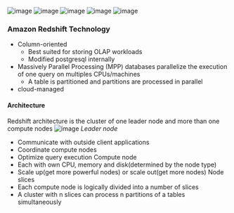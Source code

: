 ![image](https://user-images.githubusercontent.com/59595363/144727860-40c121bc-5533-4bd0-aeca-99a93aad4bba.png)
![image](https://user-images.githubusercontent.com/59595363/144727899-0398e3b7-bead-49fe-ac98-3cd6c73dd8a4.png)
![image](https://user-images.githubusercontent.com/59595363/144727904-3a604aad-960a-4b9f-afea-d461fb5efbf9.png)
![image](https://user-images.githubusercontent.com/59595363/144727940-cf722d19-d89e-41c4-b36b-75014caf1984.png)
![image](https://user-images.githubusercontent.com/59595363/144727961-81af0f08-3089-4cf8-8cbd-6f458c4427e9.png)
 ### Amazon Redshift Technology
 + Column-oriented
   + Best suited for storing OLAP workloads
   + Modified postgresql internally
 + Massively Parallel Processing (MPP) databases parallelize the execution of one query on multiples CPUs/machines
   + A table is partitioned and partitions are processed in parallel
 + cloud-managed
#### Architecture
Redshift architecture is the cluster of one leader node and more than one compute nodes
![image](https://user-images.githubusercontent.com/59595363/144728314-6af9b01c-7381-4841-9df5-f691b9d0a183.png)
*Leader node* 
+ Communicate with outside client applications
+ Coordinate compute nodes
+ Optimize query execution
Compute node
+ Each with own CPU, memory and disk(determined by the node type)
+ Scale up(get more powerful nodes) or scale out(get more nodes)
Node slices
+ Each compute node is logically divided into a number of slices
+ A cluster with n slices can process n partitions of a tables simultaneously
